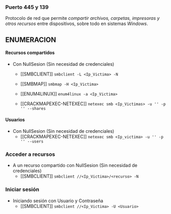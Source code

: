### Puerto 445 y 139
Protocolo de red que permite *compartir archivos, carpetas, impresoras y otros recursos* entre dispositivos, sobre todo en sistemas *Windows*.

## ENUMERACION
#### Recursos compartidos
- Con NullSesion (Sin necesidad de credenciales)
	- [[SMBCLIENT]]
		`smbclient -L <Ip_Victima> -N`

	- [[SMBMAP]]
		`smbmap -H <Ip_Victima>`

	- [[ENUM4LINUX]]
		`enum4linux -a <Ip_Victima>`

	- [[CRACKMAPEXEC-NETEXEC]]
		`netexec smb <Ip_Victimas> -u '' -p '' --shares`

#### Usuarios
- Con NullSesion (Sin necesidad de credenciales)
	- [[CRACKMAPEXEC-NETEXEC]]
		`netexec smb <Ip_victima> -u '' -p '' --users`


### Acceder a recursos
- A un recurso compartido con NullSesion (Sin necesidad de credenciales)
	- [[SMBCLIENT]]
		`smbclient //<Ip_Victima>/<recurso> -N`

### Iniciar sesión
- Iniciando sesión con Usuario y Contraseña
	- [[SMBCLIENT]]
		`smbclient //<Ip_Victima> -U <Usuario>`
